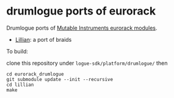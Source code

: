 # drumlogue ports of eurorack

Drumlogue ports of [Mutable Instruments eurorack modules](https://github.com/pichenettes/eurorack).

* [Lillian](http://mutable-instruments.net/modules/braids): a port of braids

To build:

clone this repository under `logue-sdk/platform/drumlogue/` then
```
cd eurorack_drumlogue
git submodule update --init --recursive
cd lillian
make
```
